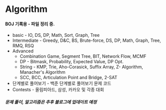 # Algorithm

#### BOJ 기록용 - 파일 정리 중.

- basic - IO, DS, DP, Math, Sort, Graph, Tree
- Intermediate - Greedy, D&C, BS, Brute-force, DS, DP, Math, Graph, Tree, RMQ, RSQ
- Advanced
  - Combination Game, Segment Tree, BIT, Network Flow, MCMF
  - DP - Bitmask, Probability, Expected Value, DP Opt.
  - String - KMP, Trie, Aho-Corasick, Suffix Array, Z- Algorithm, Manacher's Algorithm
  - SCC, BCC, Articulation Point and Bridge, 2-SAT
- 단계별로 풀어보기 - 백준 단계별로 풀어보기 문제 코드
- Contests - 올림피아드, 삼성, 카카오 및 각종 대회

##### 문제 풀이, 알고리즘은 추후 블로그에 업데이트 예정

